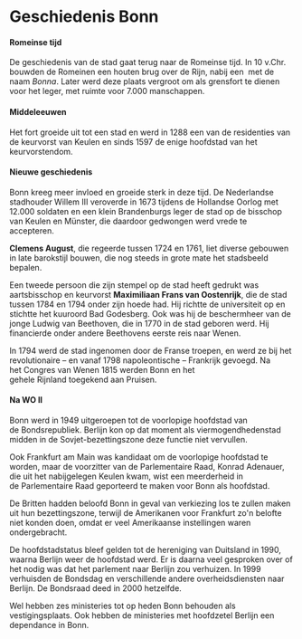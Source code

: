 # Geschiedenis Bonn

#### Romeinse tijd

De geschiedenis van de stad gaat terug naar de Romeinse tijd. In 10 v.Chr. bouwden de Romeinen een houten brug over de Rijn, nabij een  met de naam _Bonna_. Later werd deze plaats vergroot om als grensfort te dienen voor het leger, met ruimte voor 7.000 manschappen.

  

#### Middeleeuwen

Het fort groeide uit tot een stad en werd in 1288 een van de residenties van de keurvorst van Keulen en sinds 1597 de enige hoofdstad van het keurvorstendom.

#### Nieuwe geschiedenis

Bonn kreeg meer invloed en groeide sterk in deze tijd. De Nederlandse stadhouder Willem III veroverde in 1673 tijdens de Hollandse Oorlog met 12.000 soldaten en een klein Brandenburgs leger de stad op de bisschop van Keulen en Münster, die daardoor gedwongen werd vrede te accepteren. 

**Clemens August**, die regeerde tussen 1724 en 1761, liet diverse gebouwen in late barokstijl bouwen, die nog steeds in grote mate het stadsbeeld bepalen.

  

Een tweede persoon die zijn stempel op de stad heeft gedrukt was aartsbisschop en keurvorst **Maximiliaan Frans van Oostenrijk**, die de stad tussen 1784 en 1794 onder zijn hoede had. Hij richtte de universiteit op en stichtte het kuuroord Bad Godesberg. Ook was hij de beschermheer van de jonge Ludwig van Beethoven, die in 1770 in de stad geboren werd. Hij financierde onder andere Beethovens eerste reis naar Wenen.

In 1794 werd de stad ingenomen door de Franse troepen, en werd ze bij het revolutionaire – en vanaf 1798 napoleontische – Frankrijk gevoegd. Na het Congres van Wenen 1815 werden Bonn en het gehele Rijnland toegekend aan Pruisen.

#### Na WO II

Bonn werd in 1949 uitgeroepen tot de voorlopige hoofdstad van de Bondsrepubliek. Berlijn kon op dat moment als viermogendhedenstad midden in de Sovjet-bezettingszone deze functie niet vervullen. 

Ook Frankfurt am Main was kandidaat om de voorlopige hoofdstad te worden, maar de voorzitter van de Parlementaire Raad, Konrad Adenauer, die uit het nabijgelegen Keulen kwam, wist een meerderheid in de Parlementaire Raad geporteerd te maken voor Bonn als hoofdstad. 

De Britten hadden beloofd Bonn in geval van verkiezing los te zullen maken uit hun bezettingszone, terwijl de Amerikanen voor Frankfurt zo'n belofte niet konden doen, omdat er veel Amerikaanse instellingen waren ondergebracht.  

  

De hoofdstadstatus bleef gelden tot de hereniging van Duitsland in 1990, waarna Berlijn weer de hoofdstad werd. Er is daarna veel gesproken over of het nodig was dat het parlement naar Berlijn zou verhuizen. In 1999 verhuisden de Bondsdag en verschillende andere overheidsdiensten naar Berlijn. De Bondsraad deed in 2000 hetzelfde. 

  

Wel hebben zes ministeries tot op heden Bonn behouden als vestigingsplaats. Ook hebben de ministeries met hoofdzetel Berlijn een dependance in Bonn.